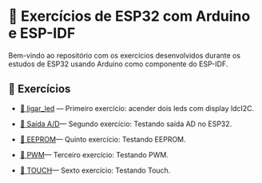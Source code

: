 # 📁 Exercícios de ESP32 com Arduino e ESP-IDF

Bem-vindo ao repositório com os exercícios desenvolvidos durante os estudos de ESP32 usando Arduino como componente do ESP-IDF.


## 📂 Exercícios

- [📁 ligar_led](ligar_led/) — Primeiro exercício: acender dois leds com display ldcI2C.

- [📂 Saída A/D](https://github.com/roger-ufrgs/Curso-Parobe/tree/main/potenciometro)— Segundo exercício: Testando saída AD no ESP32.

- [📂 EEPROM](https://github.com/roger-ufrgs/Curso-Parobe/tree/main/eeprom)— Quinto exercício: Testando EEPROM.

- [📂 PWM](https://github.com/roger-ufrgs/Curso-Parobe/tree/main/pwm)— Terceiro exercício: Testando PWM.

- [📂 TOUCH](https://github.com/roger-ufrgs/Curso-Parobe/tree/main/touch)— Sexto exercício: Testando Touch.


